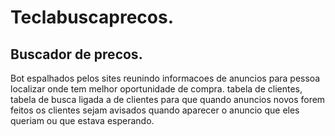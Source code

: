 # Teclabuscaprecos.
## Buscador de precos. 
Bot espalhados pelos sites reunindo informacoes de anuncios para pessoa localizar onde tem melhor oportunidade de compra. 
tabela de clientes, tabela de busca ligada a de clientes para que quando anuncios novos forem feitos os clientes sejam avisados quando aparecer o anuncio que eles 
queriam ou que estava esperando.
